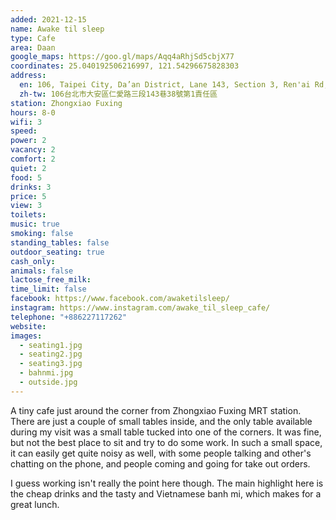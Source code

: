 ```yaml
---
added: 2021-12-15
name: Awake til sleep
type: Cafe
area: Daan
google_maps: https://goo.gl/maps/Aqq4aRhjSd5cbjX77
coordinates: 25.040192506216997, 121.54296675828303
address:
  en: 106, Taipei City, Da’an District, Lane 143, Section 3, Ren'ai Rd, 38號第1責任區
  zh-tw: 106台北市大安區仁愛路三段143巷38號第1責任區
station: Zhongxiao Fuxing
hours: 8-0
wifi: 3
speed: 
power: 2
vacancy: 2
comfort: 2
quiet: 2
food: 5
drinks: 3
price: 5
view: 3
toilets: 
music: true
smoking: false
standing_tables: false
outdoor_seating: true
cash_only: 
animals: false
lactose_free_milk: 
time_limit: false
facebook: https://www.facebook.com/awaketilsleep/
instagram: https://www.instagram.com/awake_til_sleep_cafe/
telephone: "+886227117262"
website: 
images:
  - seating1.jpg
  - seating2.jpg
  - seating3.jpg
  - bahnmi.jpg
  - outside.jpg
---
```


A tiny cafe just around the corner from Zhongxiao Fuxing MRT station. There are just a couple of small tables inside, and the only table available during my visit was a small table tucked into one of the corners. It was fine, but not the best place to sit and try to do some work. In such a small space, it can easily get quite noisy as well, with some people talking and other's chatting on the phone, and people coming and going for take out orders.

I guess working isn't really the point here though. The main highlight here is the cheap drinks and the tasty and Vietnamese banh mi, which makes for a great lunch.

